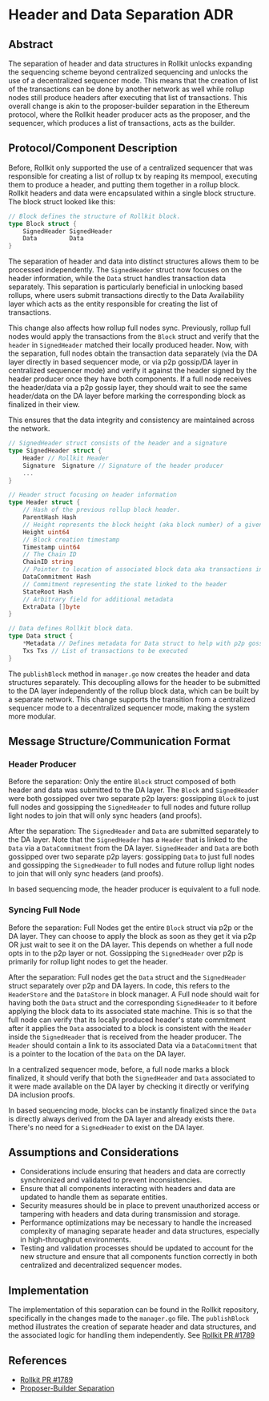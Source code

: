 # Header and Data Separation ADR

## Abstract

The separation of header and data structures in Rollkit unlocks expanding the sequencing scheme beyond centralized sequencing and unlocks the use of a decentralized sequencer mode. This means that the creation of list of the transactions can be done by another network as well while rollup nodes still produce headers after executing that list of transactions. This overall change is akin to the proposer-builder separation in the Ethereum protocol, where the Rollkit header producer acts as the proposer, and the sequencer, which produces a list of transactions, acts as the builder.

## Protocol/Component Description

Before, Rollkit only supported the use of a centralized sequencer that was responsible for creating a list of rollup tx by reaping its mempool, executing them to produce a header, and putting them together in a rollup block. Rollkit headers and data were encapsulated within a single block structure. The block struct looked like this:

```go
// Block defines the structure of Rollkit block.
type Block struct {
	SignedHeader SignedHeader
	Data         Data
}
```

The separation of header and data into distinct structures allows them to be processed independently. The `SignedHeader` struct now focuses on the header information, while the `Data` struct handles transaction data separately. This separation is particularly beneficial in unlocking based rollups, where users submit transactions directly to the Data Availability layer which acts as the entity responsible for creating the list of transactions.

This change also affects how rollup full nodes sync. Previously, rollup full nodes would apply the transactions from the `Block` struct and verify that the `header` in `SignedHeader` matched their locally produced header. Now, with the separation, full nodes obtain the transaction data separately (via the DA layer directly in based sequencer mode, or via p2p gossip/DA layer in centralized sequencer mode) and verify it against the header signed by the header producer once they have both components. If a full node receives the header/data via a p2p gossip layer, they should wait to see the same header/data on the DA layer before marking the corresponding block as finalized in their view.

This ensures that the data integrity and consistency are maintained across the network.

```go
// SignedHeader struct consists of the header and a signature
type SignedHeader struct {
    Header // Rollkit Header
    Signature  Signature // Signature of the header producer
    ...
}

// Header struct focusing on header information
type Header struct {
    // Hash of the previous rollup block header.
    ParentHash Hash
    // Height represents the block height (aka block number) of a given header
    Height uint64
    // Block creation timestamp
    Timestamp uint64
    // The Chain ID
    ChainID string
    // Pointer to location of associated block data aka transactions in the DA layer
    DataCommitment Hash
    // Commitment representing the state linked to the header
    StateRoot Hash
    // Arbitrary field for additional metadata
    ExtraData []byte
}

// Data defines Rollkit block data.
type Data struct {
	*Metadata // Defines metadata for Data struct to help with p2p gossiping.
	Txs Txs // List of transactions to be executed
}
```

The `publishBlock` method in `manager.go` now creates the header and data structures separately. This decoupling allows for the header to be submitted to the DA layer independently of the rollup block data, which can be built by a separate network. This change supports the transition from a centralized sequencer mode to a decentralized sequencer mode, making the system more modular.

## Message Structure/Communication Format

### Header Producer

Before the separation: Only the entire `Block` struct composed of both header and data was submitted to the DA layer. The `Block` and `SignedHeader` were both gossipped over two separate p2p layers: gossipping `Block` to just full nodes and gossipping the `SignedHeader` to full nodes and future rollup light nodes to join that will only sync headers (and proofs).

After the separation: The `SignedHeader` and `Data` are submitted separately to the DA layer. Note that the `SignedHeader` has a `Header` that is linked to the `Data` via a `DataCommitment` from the DA layer. `SignedHeader` and `Data` are both gossipped over two separate p2p layers: gossipping `Data` to just full nodes and gossipping the `SignedHeader` to full nodes and future rollup light nodes to join that will only sync headers (and proofs).

In based sequencing mode, the header producer is equivalent to a full node.

### Syncing Full Node

Before the separation: Full Nodes get the entire `Block` struct via p2p or the DA layer. They can choose to apply the block as soon as they get it via p2p OR just wait to see it on the DA layer. This depends on whether a full node opts in to the p2p layer or not. Gossipping the `SignedHeader` over p2p is primarily for rollup light nodes to get the header.

After the separation: Full nodes get the `Data` struct and the `SignedHeader` struct separately over p2p and DA layers. In code, this refers to the `HeaderStore` and the `DataStore` in block manager. A Full node should wait for having both the `Data` struct and the corresponding `SignedHeader` to it before applying the block data to its associated state machine. This is so that the full node can verify that its locally produced header's state commitment after it applies the `Data` associated to a block is consistent with the `Header` inside the `SignedHeader` that is received from the header producer. The `Header` should contain a link to its associated Data via a `DataCommitment` that is a pointer to the location of the `Data` on the DA layer.

In a centralized sequencer mode, before, a full node marks a block finalized, it should verify that both the `SignedHeader` and `Data` associated to it were made available on the DA layer by checking it directly or verifying DA inclusion proofs.

In based sequencing mode, blocks can be instantly finalized since the `Data` is directly always derived from the DA layer and already exists there. There's no need for a `SignedHeader` to exist on the DA layer.

## Assumptions and Considerations

- Considerations include ensuring that headers and data are correctly synchronized and validated to prevent inconsistencies.
- Ensure that all components interacting with headers and data are updated to handle them as separate entities.
- Security measures should be in place to prevent unauthorized access or tampering with headers and data during transmission and storage.
- Performance optimizations may be necessary to handle the increased complexity of managing separate header and data structures, especially in high-throughput environments.
- Testing and validation processes should be updated to account for the new structure and ensure that all components function correctly in both centralized and decentralized sequencer modes.

## Implementation

The implementation of this separation can be found in the Rollkit repository, specifically in the changes made to the `manager.go` file. The `publishBlock` method illustrates the creation of separate header and data structures, and the associated logic for handling them independently. See [Rollkit PR #1789](https://github.com/rollkit/rollkit/pull/1789)

## References

- [Rollkit PR #1789](https://github.com/rollkit/rollkit/pull/1789)
- [Proposer-Builder Separation](https://www.alchemy.com/overviews/proposer-builder-separation)
